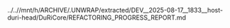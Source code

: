 ../..//mnt/h/ARCHIVE/.UNWRAP/extracted/DEV__2025-08-17__1833__host-duri-head/DuRiCore/REFACTORING_PROGRESS_REPORT.md